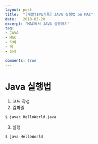 ```yaml
---
layout: post
title:  "[개발TIP&기록] JAVA 실행법 on MAC"
date:   2018-03-20
excerpt: "MAC에서 JAVA 실행하기"
tag: 
- JAVA
- MAC
- 자바
- 맥
- 실행

comments: true
---
```



# Java 실행법
1. 코드 작성
2. 컴파일
```bash
$ javac HelloWorld.java
```
3. 실행
```bash
$ java HelloWorld
```